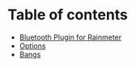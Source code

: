 # Table of contents

* [Bluetooth Plugin for Rainmeter](README.md)
* [Options](options.md)
* [Bangs](bangs.md)
